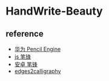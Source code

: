 # HandWrite-Beauty

## reference
- [华为 Pencil Engine](https://developer.huawei.com/consumer/cn/doc/development/connectivity-Guides/introduction-0000001059179897)
- [js 笔锋](https://github.com/zzmshinnosuke/Calligrapher.git)
- [安卓 笔锋](https://github.com/GdinKing/HandWrite)
- [edges2calligraphy](https://github.com/LingDong-/edges2calligraphy)
